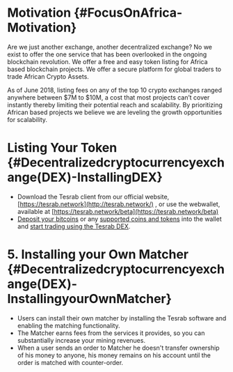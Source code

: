 # Motivation {#FocusOnAfrica-Motivation}

Are we just another exchange, another decentralized exchange? No we exist to offer the one service that has been overlooked in the ongoing blockchain revolution. We offer a free and easy token listing for Africa based blockchain projects. We offer a secure platform for global traders to trade African Crypto Assets.

As of June 2018, listing fees on any of the top 10 crypto exchanges ranged anywhere between $7M to $10M, a cost that most projects can’t cover instantly thereby limiting their potential reach and scalability. By prioritizing African based projects we believe we are leveling the growth opportunities for scalability.


#  Listing Your Token {#Decentralizedcryptocurrencyexchange(DEX)-InstallingDEX}

* Download the Tesrab client from our official website,
  [https://tesrab.network](http://tesrab.network/)
  , or use the webwallet, available at
  [https://tesrab.network/beta](https://tesrab.network/beta)
* [Deposit your bitcoins](/tesrab-client/transfers-and-gateways/bitcoin-transfers.md) or any [supported coins and tokens](tesrab-client/wallet-management.md) into the wallet and [start trading using the Tesrab DEX](/tesrab-client/tesrab-dex.md).

# 5. Installing your Own Matcher {#Decentralizedcryptocurrencyexchange(DEX)-InstallingyourOwnMatcher}

* Users can install their own matcher by installing the Tesrab software and enabling the matching functionality.
* The Matcher earns fees from the services it provides, so you can substantially increase your mining revenues.
* When a user sends an order to Matcher he doesn't transfer ownership of his money to anyone, his money remains on his account until the order is matched with counter-order.


